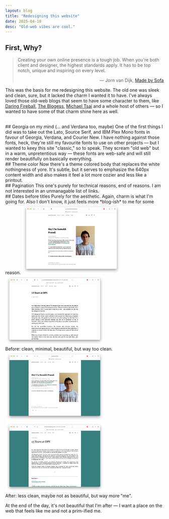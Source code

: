 ```yaml
---
layout: blog
title: "Redesigning this website"
date: 2025-04-10
desc: "Old-web vibes are cool."
---
```



## First, Why?
> Creating your own online presence is a tough job. When you're both client and designer, the highest standards apply. It has to be top notch, unique and inspiring on every level.
> <div style="text-align: right;">— Jorn van Dijk, <a href="http://madebysofa.com/archive/blog/georgia-on-my-mind/index.html" target="_blank">Made by Sofa</a></div>

This was the basis for me redesigning this website. The old one was sleek and clean, sure, but it lacked the charm I wanted it to have. I've always loved those old-web blogs that seem to have some character to them, like [Daring Fireball](https://daringfireball.net), [The Blogess](https://thebloggess.com), [Michael Tsai](https://mjtsai.com) and a whole host of others — so I wanted to have some of that charm shine here as well.

<br>
## Georgia on my mind (... and Verdana too, maybe)
One of the first things I did was to take out the Lato, Source Serif, and IBM Plex Mono fonts in favour of Georgia, Verdana, and Courier New. I have nothing against those fonts, heck, they're still my favourite fonts to use on other projects — but I wanted to keey this site "classic," so to speak. They scream "old web" but in a warm, unpretentious way — these fonts are web-safe and will still render beautifully on basically everything.

<br>
## Theme color
Now there's a theme colored body that replaces the white nothingness of yore. It's subtle, but it serves to emphasize the 640px content width and also makes it feel a lot more cozier and less like a printout.

<br>
## Pagination
This one's purely for technical reasons, end of reasons. I am not interested in an unmanagable list of links.

<br>
## Dates before titles
Purely for the aesthetic. Again, charm is what I'm going for. Also I don't know, it just feels more *blog-ish* to me for some reason.



<img class="unselectable" src="/assets/blog/images/2025-04-10/old-1.png" style="width: 315px">
<img class="unselectable" src="/assets/blog/images/2025-04-10/old-2.png" style="width: 315px">
<div class="caption unselectable">Before: clean, minimal, beautiful, but way too clean.</div>


<img class="unselectable" src="/assets/blog/images/2025-04-10/new-1.png" style="width: 315px">
<img class="unselectable" src="/assets/blog/images/2025-04-10/new-2.png" style="width: 315px">
<div class="caption unselectable">After: less clean, maybe not as beautiful, but way more "me".</div>


At the end of the day, it's not beautiful that I'm after — I want a place on the web that feels like me and not a prim-ified me.
